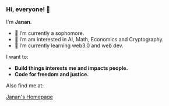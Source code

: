 ### Hi, everyone! 👋

I'm **Janan**.

- 🔭 I’m currently a sophomore.
- 🌱 I’m am interested in AI, Math, Economics and Cryptography.
- 👯 I’m currently learning web3.0 and web dev.

I want to:
* **Build things interests me and impacts people.**
* **Code for freedom and justice.**

Also find me at:

[Janan's Homepage](https://janan.notelet.so)

<!--
test github-flavored markdown
-->


